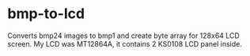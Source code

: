 # bmp-to-lcd
Converts bmp24 images to bmp1 and create byte array for 128x64 LCD screen. My LCD was МТ12864А, it contains 2 KS0108 LCD panel inside.
